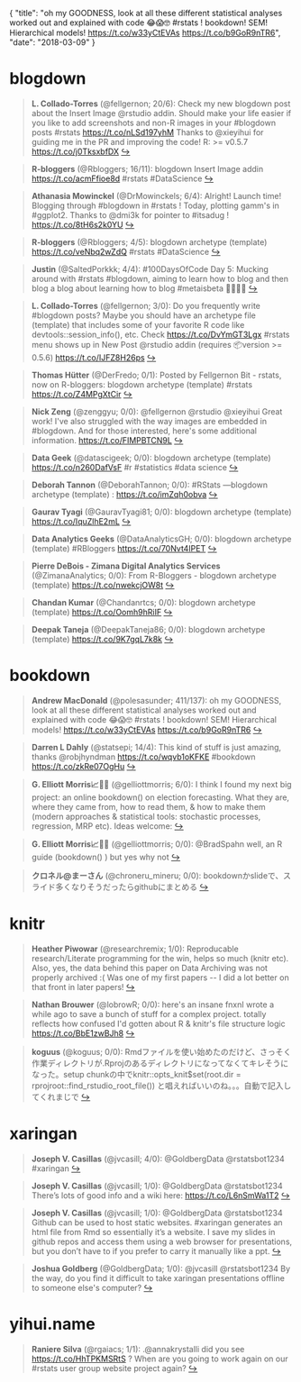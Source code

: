 {
  "title": "oh my GOODNESS, look at all these different statistical analyses worked out and explained with code 😂😱🤓 #rstats ! bookdown! SEM! Hierarchical models! https://t.co/w33yCtEVAs https://t.co/b9GoR9nTR6",
  "date": "2018-03-09"
}

# blogdown

> **L. Collado-Torres** (@fellgernon; 20/6): Check my new blogdown post about the Insert Image @rstudio addin. Should make your life easier if you like to add screenshots and non-R images in your #blogdown posts #rstats https://t.co/nLSd197yhM Thanks to @xieyihui for guiding me in the PR and improving the code! R: &gt;= v0.5.7 https://t.co/j0TksxbfDX  [&#8618;](https://twitter.com/xieyihui/status/971621147975536640)

<!-- -->


> **R-bloggers** (@Rbloggers; 16/11): blogdown Insert Image addin https://t.co/acmFfioe8d #rstats #DataScience  [&#8618;](https://twitter.com/xieyihui/status/971820309211942913)

<!-- -->


> **Athanasia Mowinckel** (@DrMowinckels; 6/4): Alright! Launch time! Blogging through #blogdown in #rstats ! Today, plotting gamm's in #ggplot2. Thanks to @dmi3k for pointer to #itsadug ! https://t.co/8tH6s2k0YU  [&#8618;](https://twitter.com/xieyihui/status/971792043013001216)

<!-- -->


> **R-bloggers** (@Rbloggers; 4/5): blogdown archetype (template) https://t.co/veNbq2wZdQ #rstats #DataScience  [&#8618;](https://twitter.com/xieyihui/status/971697004249321472)

<!-- -->


> **Justin** (@SaltedPorkkk; 4/4): #100DaysOfCode Day 5: Mucking around with #rstats #blogdown, aiming to learn how to blog and then blog a blog about learning how to blog #metaisbeta 🤙🤙🧙‍♂️  [&#8618;](https://twitter.com/xieyihui/status/971662356177539072)

<!-- -->


> **L. Collado-Torres** (@fellgernon; 3/0): Do you frequently write #blogdown posts? Maybe you should have an archetype file (template) that includes some of your favorite R code like devtools::session_info(), etc. Check https://t.co/DvYmGT3Lgx #rstats menu shows up in New Post @rstudio addin (requires 📦version &gt;= 0.5.6) https://t.co/IJFZ8H26ps  [&#8618;](https://twitter.com/xieyihui/status/971635588788088832)

<!-- -->


> **Thomas Hütter** (@DerFredo; 0/1): Posted by Fellgernon Bit - rstats, now on R-bloggers: blogdown archetype (template) #rstats https://t.co/Z4MPgXtCir  [&#8618;](https://twitter.com/xieyihui/status/971697387461857280)

<!-- -->


> **Nick Zeng** (@zenggyu; 0/0): @fellgernon @rstudio @xieyihui Great work! I've also struggled with the way images are embedded in #blogdown. And for those interested, here's some additional information.
https://t.co/FIMPBTCN9L  [&#8618;](https://twitter.com/xieyihui/status/971906208469839872)

<!-- -->


> **Data Geek** (@datascigeek; 0/0): blogdown archetype (template) https://t.co/n260DafVsF #r #statistics #data science  [&#8618;](https://twitter.com/xieyihui/status/971797950446882816)

<!-- -->


> **Deborah Tannon** (@DeborahTannon; 0/0): #RStats —blogdown archetype (template) : https://t.co/imZqh0obva  [&#8618;](https://twitter.com/xieyihui/status/971709631457263616)

<!-- -->


> **Gaurav Tyagi** (@GauravTyagi81; 0/0): blogdown archetype (template) https://t.co/IquZlhE2mL  [&#8618;](https://twitter.com/xieyihui/status/971702680207941637)

<!-- -->


> **Data Analytics Geeks** (@DataAnalyticsGH; 0/0): blogdown archetype (template) #RBloggers https://t.co/70Nvt4IPET  [&#8618;](https://twitter.com/xieyihui/status/971699745298309120)

<!-- -->


> **Pierre DeBois - Zimana Digital Analytics Services** (@ZimanaAnalytics; 0/0): From R-Bloggers - blogdown archetype (template) https://t.co/nwekcjOW8t  [&#8618;](https://twitter.com/xieyihui/status/971698782806138880)

<!-- -->


> **Chandan Kumar** (@Chandanrtcs; 0/0): blogdown archetype (template) https://t.co/Oomh9hRiIF  [&#8618;](https://twitter.com/xieyihui/status/971697889025110016)

<!-- -->


> **Deepak Taneja** (@DeepakTaneja86; 0/0): blogdown archetype (template) https://t.co/9K7gqL7k8k  [&#8618;](https://twitter.com/xieyihui/status/971697846989750272)

<!-- -->


# bookdown

> **Andrew MacDonald** (@polesasunder; 411/137): oh my GOODNESS, look at all these different statistical analyses worked out and explained with code 😂😱🤓 #rstats ! bookdown! SEM! Hierarchical models! 
https://t.co/w33yCtEVAs https://t.co/b9GoR9nTR6  [&#8618;](https://twitter.com/xieyihui/status/971748820429262848)

<!-- -->


> **Darren L Dahly** (@statsepi; 14/4): This kind of stuff is just amazing, thanks @robjhyndman https://t.co/wqvb1oKFKE #bookdown https://t.co/zkRe07OgHu  [&#8618;](https://twitter.com/xieyihui/status/971698472188547072)

<!-- -->


> **G. Elliott Morris📈🤷‍♂️** (@gelliottmorris; 6/0): I think I found my next big project: an online bookdown() on election forecasting. What they are, where they came from, how to read them, &amp; how to make them (modern approaches &amp; statistical tools: stochastic processes, regression, MRP etc). Ideas welcome:  [&#8618;](https://twitter.com/xieyihui/status/971824092734218241)

<!-- -->


> **G. Elliott Morris📈🤷‍♂️** (@gelliottmorris; 0/0): @BradSpahn well, an R guide (bookdown() ) but yes why not  [&#8618;](https://twitter.com/xieyihui/status/971871570561036288)

<!-- -->


> **クロネル@まーさん** (@chroneru_mineru; 0/0): bookdownかslideで、スライド多くなりそうだったらgithubにまとめる  [&#8618;](https://twitter.com/xieyihui/status/971695889700962304)

<!-- -->


# knitr

> **Heather Piwowar** (@researchremix; 1/0): Reproducable research/Literate programming for the win, helps so much (knitr etc).  Also, yes, the data behind this paper on Data Archiving was not properly archived :(  Was one of my first papers -- I did a lot better on that front in later papers!  [&#8618;](https://twitter.com/xieyihui/status/971560386150281216)

<!-- -->


> **Nathan Brouwer** (@lobrowR; 0/0): here's an insane fnxnI wrote a while ago to save a bunch of stuff for a complex project.  totally reflects how confused I'd gotten about R &amp; knitr's file structure logic https://t.co/BbE1zwBJh8  [&#8618;](https://twitter.com/xieyihui/status/971761224479371269)

<!-- -->


> **koguus** (@koguus; 0/0): Rmdファイルを使い始めたのだけど、さっそく作業ディレクトリが.Rprojのあるディレクトリになってなくてキレそうになった。setup chunkの中でknitr::opts_knit$set(root.dir = rprojroot::find_rstudio_root_file()) と唱えればいいのね。。。自動で記入してくれまじで  [&#8618;](https://twitter.com/xieyihui/status/971736410297257984)

<!-- -->


# xaringan

> **Joseph V. Casillas** (@jvcasill; 4/0): @GoldbergData @rstatsbot1234 #xaringan  [&#8618;](https://twitter.com/xieyihui/status/971606518020956160)

<!-- -->


> **Joseph V. Casillas** (@jvcasill; 1/0): @GoldbergData @rstatsbot1234 There’s lots of good info and a wiki here: https://t.co/L6nSmWa1T2  [&#8618;](https://twitter.com/xieyihui/status/971616976245346305)

<!-- -->


> **Joseph V. Casillas** (@jvcasill; 1/0): @GoldbergData @rstatsbot1234 Github can be used to host static websites. #xaringan generates an html file from Rmd so essentially it’s a website. I save my slides in github repos and access them using a web browser for presentations, but you don’t have to if you prefer to carry it manually like a ppt.  [&#8618;](https://twitter.com/xieyihui/status/971616655984988160)

<!-- -->


> **Joshua Goldberg** (@GoldbergData; 1/0): @jvcasill @rstatsbot1234 By the way, do you find it difficult to take xaringan presentations offline to someone else's computer?  [&#8618;](https://twitter.com/xieyihui/status/971611190840516608)

<!-- -->


# yihui.name

> **Raniere Silva** (@rgaiacs; 1/1): .@annakrystalli did you see
https://t.co/HhTPKMSRtS ? When are you going to work again on our #rstats user group website project again?  [&#8618;](https://twitter.com/xieyihui/status/971723060503080961)

<!-- -->


